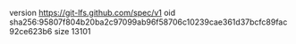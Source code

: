 version https://git-lfs.github.com/spec/v1
oid sha256:95807f804b20ba2c97099ab96f58706c10239cae361d37bcfc89fac92ce623b6
size 13101

